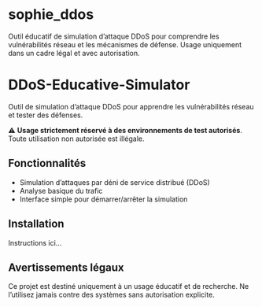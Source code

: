 # sophie_ddos
Outil éducatif de simulation d’attaque DDoS pour comprendre les vulnérabilités réseau et les mécanismes de défense. Usage uniquement dans un cadre légal et avec autorisation.

# DDoS-Educative-Simulator

Outil de simulation d’attaque DDoS pour apprendre les vulnérabilités réseau et tester des défenses. 

⚠️ **Usage strictement réservé à des environnements de test autorisés**. Toute utilisation non autorisée est illégale.

## Fonctionnalités
- Simulation d’attaques par déni de service distribué (DDoS)
- Analyse basique du trafic
- Interface simple pour démarrer/arrêter la simulation

## Installation
Instructions ici...

## Avertissements légaux
Ce projet est destiné uniquement à un usage éducatif et de recherche. Ne l’utilisez jamais contre des systèmes sans autorisation explicite.



